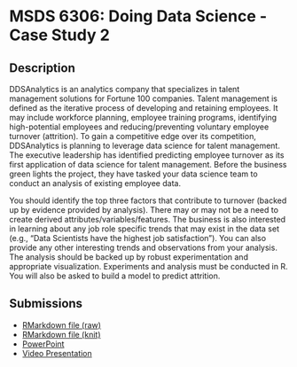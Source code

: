 # MSDS 6306: Doing Data Science - Case Study 2

## Description

DDSAnalytics is an analytics company that specializes in talent management solutions for Fortune 100 companies. Talent management is defined as the iterative process of developing and retaining employees. It may include workforce planning, employee training programs, identifying high-potential employees and reducing/preventing voluntary employee turnover (attrition). To gain a competitive edge over its competition, DDSAnalytics is planning to leverage data science for talent management. The executive leadership has identified predicting employee turnover as its first application of data science for talent management. Before the business green lights the project, they have tasked your data science team to conduct an analysis of existing employee data. 

You should identify the top three factors that contribute to turnover (backed up by evidence provided by analysis). There may or may not be a need to create derived attributes/variables/features. The business is also interested in learning about any job role specific trends that may exist in the data set (e.g., “Data Scientists have the highest job satisfaction”). You can also provide any other interesting trends and observations from your analysis. The analysis should be backed up by robust experimentation and appropriate visualization. Experiments and analysis must be conducted in R. You will also be asked to build a model to predict attrition. 

## Submissions

- [RMarkdown file (raw)](https://github.com/mattfarrow1/6306-project-2/blob/main/rmarkdown/farrow-case-study-2.Rmd)
- [RMarkdown file (knit)](https://github.com/mattfarrow1/6306-project-2/blob/main/rmarkdown/farrow-case-study-2.html)
- [PowerPoint](https://github.com/mattfarrow1/6306-project-2/blob/main/docs/matt_farrow_dds_analytics.pptx)
- [Video Presentation](https://youtu.be/RNPZFh9Q1VY)
